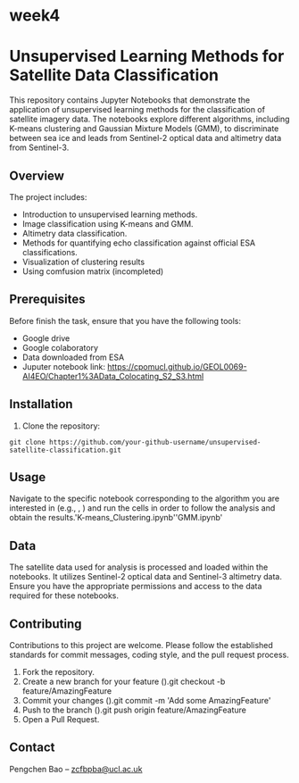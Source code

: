 # week4
# Unsupervised Learning Methods for Satellite Data Classification

This repository contains Jupyter Notebooks that demonstrate the application of unsupervised learning methods for the classification of satellite imagery data. The notebooks explore different algorithms, including K-means clustering and Gaussian Mixture Models (GMM), to discriminate between sea ice and leads from Sentinel-2 optical data and altimetry data from Sentinel-3.

## Overview

The project includes:

- Introduction to unsupervised learning methods.
- Image classification using K-means and GMM.
- Altimetry data classification.
- Methods for quantifying echo classification against official ESA classifications.
- Visualization of clustering results
- Using comfusion matrix (incompleted)

## Prerequisites

Before finish the task, ensure that you have the following tools:

- Google drive
- Google colaboratory
- Data downloaded from ESA
- Juputer notebook link: https://cpomucl.github.io/GEOL0069-AI4EO/Chapter1%3AData_Colocating_S2_S3.html
## Installation

1. Clone the repository:

```shell
git clone https://github.com/your-github-username/unsupervised-satellite-classification.git
```

## Usage

Navigate to the specific notebook corresponding to the algorithm you are interested in (e.g., , ) and run the cells in order to follow the analysis and obtain the results.'K-means_Clustering.ipynb''GMM.ipynb'

## Data

The satellite data used for analysis is processed and loaded within the notebooks. It utilizes Sentinel-2 optical data and Sentinel-3 altimetry data. Ensure you have the appropriate permissions and access to the data required for these notebooks.

## Contributing

Contributions to this project are welcome. Please follow the established standards for commit messages, coding style, and the pull request process.
1. Fork the repository.
2. Create a new branch for your feature ().git checkout -b feature/AmazingFeature
3. Commit your changes ().git commit -m 'Add some AmazingFeature'
4. Push to the branch ().git push origin feature/AmazingFeature
5. Open a Pull Request.

## Contact
Pengchen Bao – zcfbpba@ucl.ac.uk
